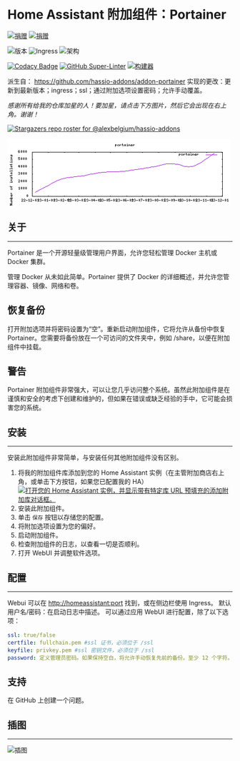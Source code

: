 # Home Assistant 附加组件：Portainer

[![捐赠][donation-badge]](https://www.buymeacoffee.com/alexbelgium)
[![捐赠][paypal-badge]](https://www.paypal.com/donate/?hosted_button_id=DZFULJZTP3UQA)

![版本](https://img.shields.io/badge/dynamic/json?label=Version&query=%24.version&url=https%3A%2F%2Fraw.githubusercontent.com%2Falexbelgium%2Fhassio-addons%2Fmaster%2Fportainer%2Fconfig.json)
![Ingress](https://img.shields.io/badge/dynamic/json?label=Ingress&query=%24.ingress&url=https%3A%2F%2Fraw.githubusercontent.com%2Falexbelgium%2Fhassio-addons%2Fmaster%2Fportainer%2Fconfig.json)
![架构](https://img.shields.io/badge/dynamic/json?color=success&label=Arch&query=%24.arch&url=https%3A%2F%2Fraw.githubusercontent.com%2Falexbelgium%2Fhassio-addons%2Fmaster%2Fportainer%2Fconfig.json)

[![Codacy Badge](https://app.codacy.com/project/badge/Grade/9c6cf10bdbba45ecb202d7f579b5be0e)](https://www.codacy.com/gh/alexbelgium/hassio-addons/dashboard?utm_source=github.com&utm_medium=referral&utm_content=alexbelgium/hassio-addons&utm_campaign=Badge_Grade)
[![GitHub Super-Linter](https://img.shields.io/github/actions/workflow/status/alexbelgium/hassio-addons/weekly-supelinter.yaml?label=Lint%20code%20base)](https://github.com/alexbelgium/hassio-addons/actions/workflows/weekly-supelinter.yaml)
[![构建器](https://img.shields.io/github/actions/workflow/status/alexbelgium/hassio-addons/onpush_builder.yaml?label=Builder)](https://github.com/alexbelgium/hassio-addons/actions/workflows/onpush_builder.yaml)

[donation-badge]: https://img.shields.io/badge/Buy%20me%20a%20coffee%20(no%20paypal)-%23d32f2f?logo=buy-me-a-coffee&style=flat&logoColor=white
[paypal-badge]: https://img.shields.io/badge/Buy%20me%20a%20coffee%20with%20Paypal-0070BA?logo=paypal&style=flat&logoColor=white

派生自： https://github.com/hassio-addons/addon-portainer
实现的更改：更新到最新版本；ingress；ssl；通过附加选项设置密码；允许手动覆盖。

_感谢所有给我的仓库加星的人！要加星，请点击下方图片，然后它会出现在右上角。谢谢！_

[![Stargazers repo roster for @alexbelgium/hassio-addons](https://raw.githubusercontent.com/alexbelgium/hassio-addons/master/.github/stars2.svg)](https://github.com/alexbelgium/hassio-addons/stargazers)

![下载演变](https://raw.githubusercontent.com/alexbelgium/hassio-addons/master/portainer/stats.png)

## 关于

---

Portainer 是一个开源轻量级管理用户界面，允许您轻松管理 Docker 主机或 Docker 集群。

管理 Docker 从未如此简单。Portainer 提供了 Docker 的详细概述，并允许您管理容器、镜像、网络和卷。

## 恢复备份

打开附加选项并将密码设置为“空”。重新启动附加组件，它将允许从备份中恢复 Portainer。您需要将备份放在一个可访问的文件夹中，例如 /share，以便在附加组件中挂载。

## 警告

Portainer 附加组件非常强大，可以让您几乎访问整个系统。虽然此附加组件是在谨慎和安全的考虑下创建和维护的，但如果在错误或缺乏经验的手中，它可能会损害您的系统。

## 安装

---

安装此附加组件非常简单，与安装任何其他附加组件没有区别。

1. 将我的附加组件库添加到您的 Home Assistant 实例（在主管附加商店右上角，或单击下方按钮，如果您已配置我的 HA）
   [![打开您的 Home Assistant 实例，并显示带有特定库 URL 预填充的添加附加库对话框。](https://my.home-assistant.io/badges/supervisor_add_addon_repository.svg)](https://my.home-assistant.io/redirect/supervisor_add_addon_repository/?repository_url=https%3A%2F%2Fgithub.com%2Falexbelgium%2Fhassio-addons)
2. 安装此附加组件。
3. 单击 `保存` 按钮以存储您的配置。
4. 将附加选项设置为您的偏好。
5. 启动附加组件。
6. 检查附加组件的日志，以查看一切是否顺利。
7. 打开 WebUI 并调整软件选项。

## 配置

---

Webui 可以在 <http://homeassistant:port> 找到，或在侧边栏使用 Ingress。
默认用户名/密码：在启动日志中描述。
可以通过应用 WebUI 进行配置，除了以下选项：

```yaml
ssl: true/false
certfile: fullchain.pem #ssl 证书，必须位于 /ssl
keyfile: privkey.pem #ssl 密钥文件，必须位于 /ssl
password: 定义管理员密码。如果保持空白，将允许手动恢复先前的备份。至少 12 个字符。
```

## 支持

在 GitHub 上创建一个问题。

## 插图

---

![插图](https://github.com/hassio-addons/addon-portainer/raw/main/images/screenshot.png)
